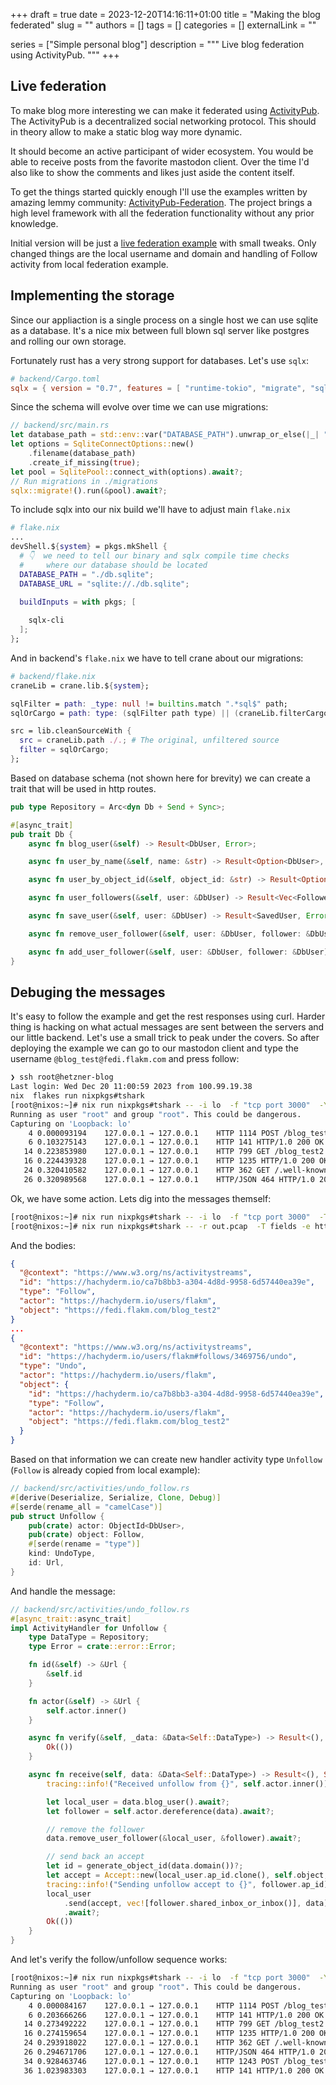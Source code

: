 +++ 
draft = true
date = 2023-12-20T14:16:11+01:00
title = "Making the blog federated"
slug = ""
authors = []
tags = []
categories = []
externalLink = ""

series = ["Simple personal blog"]
description = """
Live blog federation using ActivityPub.
"""
+++

## Live federation

To make blog more interesting we can make it federated using [ActivityPub](https://www.w3.org/TR/activitypub/).
The ActivityPub is a decentralized social networking protocol.
This should in theory allow to make a static blog way more dynamic.

It should become an active participant of wider ecosystem. You would be able to receive posts from the favorite mastodon client.
Over the time I'd also like to show the comments and likes just aside the content itself.

To get the things started quickly enough I'll use the examples written by amazing lemmy community: [ActivityPub-Federation](https://github.com/LemmyNet/activitypub-federation-rust).
The project brings a high level framework with all the federation functionality without any prior knowledge.

Initial version will be just a [live federation example](https://github.com/LemmyNet/activitypub-federation-rust/tree/main/examples/live_federation) with small tweaks.
Only changed things are the local username and domain and handling of Follow activity from local federation example.

## Implementing the storage

Since our appliaction is a single process on a single host we can use sqlite as a database.
It's a nice mix between full blown sql server like postgres and rolling our own storage.

Fortunately rust has a very strong support for databases. Let's use `sqlx`:

```toml
# backend/Cargo.toml
sqlx = { version = "0.7", features = [ "runtime-tokio", "migrate", "sqlite", "chrono" , "json"] }
```

Since the schema will evolve over time we can use migrations:

```rust
// backend/src/main.rs
let database_path = std::env::var("DATABASE_PATH").unwrap_or_else(|_| "./db.sqlite".into());
let options = SqliteConnectOptions::new()
    .filename(database_path)
    .create_if_missing(true);
let pool = SqlitePool::connect_with(options).await?;
// Run migrations in ./migrations
sqlx::migrate!().run(&pool).await?;
```

To include sqlx into our nix build we'll have to adjust main `flake.nix`

```nix
# flake.nix
...
devShell.${system} = pkgs.mkShell {
  # 👇  we need to tell our binary and sqlx compile time checks
  #     where our database should be located
  DATABASE_PATH = "./db.sqlite";
  DATABASE_URL = "sqlite://./db.sqlite";

  buildInputs = with pkgs; [
    
    sqlx-cli
  ];
};
```

And in backend's `flake.nix` we have to tell crane about our migrations:

```nix
# backend/flake.nix
craneLib = crane.lib.${system};

sqlFilter = path: _type: null != builtins.match ".*sql$" path;
sqlOrCargo = path: type: (sqlFilter path type) || (craneLib.filterCargoSources path type);

src = lib.cleanSourceWith {
  src = craneLib.path ./.; # The original, unfiltered source
  filter = sqlOrCargo;
};
```

Based on database schema (not shown here for brevity) we can create a trait that will be used in http routes.


```rust
pub type Repository = Arc<dyn Db + Send + Sync>;

#[async_trait]
pub trait Db {
    async fn blog_user(&self) -> Result<DbUser, Error>;

    async fn user_by_name(&self, name: &str) -> Result<Option<DbUser>, Error>;

    async fn user_by_object_id(&self, object_id: &str) -> Result<Option<DbUser>, Error>;

    async fn user_followers(&self, user: &DbUser) -> Result<Vec<Follower>, Error>;

    async fn save_user(&self, user: &DbUser) -> Result<SavedUser, Error>;

    async fn remove_user_follower(&self, user: &DbUser, follower: &DbUser) -> Result<(), Error>;

    async fn add_user_follower(&self, user: &DbUser, follower: &DbUser) -> Result<(), Error>;
}
```

## Debuging the messages

It's easy to follow the example and get the rest responses using curl.
Harder thing is hacking on what actual messages are sent between the servers and our little backend.
Let's use a small trick to peak under the covers. So after deploying the example we can go to our mastodon client and type the username `@blog_test@fedi.flakm.com` and press follow:


```bash
❯ ssh root@hetzner-blog
Last login: Wed Dec 20 11:00:59 2023 from 100.99.19.38
nix  flakes run nixpkgs#tshark
[root@nixos:~]# nix run nixpkgs#tshark -- -i lo  -f "tcp port 3000"  -Y http
Running as user "root" and group "root". This could be dangerous.
Capturing on 'Loopback: lo'
    4 0.000093194    127.0.0.1 → 127.0.0.1    HTTP 1114 POST /blog_test2/inbox HTTP/1.0  (application/activity+json)
    6 0.103275143    127.0.0.1 → 127.0.0.1    HTTP 141 HTTP/1.0 200 OK
   14 0.223853980    127.0.0.1 → 127.0.0.1    HTTP 799 GET /blog_test2 HTTP/1.0
   16 0.224439328    127.0.0.1 → 127.0.0.1    HTTP 1235 HTTP/1.0 200 OK  (application/activity+json)
   24 0.320410582    127.0.0.1 → 127.0.0.1    HTTP 362 GET /.well-known/webfinger?resource=acct:blog_test2@fedi.flakm.com HTTP/1.0
   26 0.320989568    127.0.0.1 → 127.0.0.1    HTTP/JSON 464 HTTP/1.0 200 OK , JSON (application/json)
```

Ok, we have some action. Lets dig into the messages themself:

```bash
[root@nixos:~]# nix run nixpkgs#tshark -- -i lo  -f "tcp port 3000"  -T fields -e http.file_data -w out.pcap
[root@nixos:~]# nix run nixpkgs#tshark -- -r out.pcap  -T fields -e http.file_data | xxd -r -p | jq
```

And the bodies:

```json
{
  "@context": "https://www.w3.org/ns/activitystreams",
  "id": "https://hachyderm.io/ca7b8bb3-a304-4d8d-9958-6d57440ea39e",
  "type": "Follow",
  "actor": "https://hachyderm.io/users/flakm",
  "object": "https://fedi.flakm.com/blog_test2"
}
...
{
  "@context": "https://www.w3.org/ns/activitystreams",
  "id": "https://hachyderm.io/users/flakm#follows/3469756/undo",
  "type": "Undo",
  "actor": "https://hachyderm.io/users/flakm",
  "object": {
    "id": "https://hachyderm.io/ca7b8bb3-a304-4d8d-9958-6d57440ea39e",
    "type": "Follow",
    "actor": "https://hachyderm.io/users/flakm",
    "object": "https://fedi.flakm.com/blog_test2"
  }
}
```

Based on that information we can create new handler activity type `Unfollow` (`Follow` is already copied from local example):

```rust
// backend/src/activities/undo_follow.rs
#[derive(Deserialize, Serialize, Clone, Debug)]
#[serde(rename_all = "camelCase")]
pub struct Unfollow {
    pub(crate) actor: ObjectId<DbUser>,
    pub(crate) object: Follow,
    #[serde(rename = "type")]
    kind: UndoType,
    id: Url,
}
```

And handle the message:

```rust
// backend/src/activities/undo_follow.rs
#[async_trait::async_trait]
impl ActivityHandler for Unfollow {
    type DataType = Repository;
    type Error = crate::error::Error;

    fn id(&self) -> &Url {
        &self.id
    }

    fn actor(&self) -> &Url {
        self.actor.inner()
    }

    async fn verify(&self, _data: &Data<Self::DataType>) -> Result<(), Self::Error> {
        Ok(())
    }

    async fn receive(self, data: &Data<Self::DataType>) -> Result<(), Self::Error> {
        tracing::info!("Received unfollow from {}", self.actor.inner());

        let local_user = data.blog_user().await?;
        let follower = self.actor.dereference(data).await?;

        // remove the follower
        data.remove_user_follower(&local_user, &follower).await?;

        // send back an accept
        let id = generate_object_id(data.domain())?;
        let accept = Accept::new(local_user.ap_id.clone(), self.object, id.clone());
        tracing::info!("Sending unfollow accept to {}", follower.ap_id);
        local_user
            .send(accept, vec![follower.shared_inbox_or_inbox()], data)
            .await?;
        Ok(())
    }
}
```

And let's verify the follow/unfollow sequence works:

```bash
[root@nixos:~]# nix run nixpkgs#tshark -- -i lo  -f "tcp port 3000"  -Y http
Running as user "root" and group "root". This could be dangerous.
Capturing on 'Loopback: lo'
    4 0.000084167    127.0.0.1 → 127.0.0.1    HTTP 1114 POST /blog_test2/inbox HTTP/1.0  (application/activity+json)
    6 0.203666266    127.0.0.1 → 127.0.0.1    HTTP 141 HTTP/1.0 200 OK
   14 0.273492222    127.0.0.1 → 127.0.0.1    HTTP 799 GET /blog_test2 HTTP/1.0
   16 0.274159654    127.0.0.1 → 127.0.0.1    HTTP 1235 HTTP/1.0 200 OK  (application/activity+json)
   24 0.293918022    127.0.0.1 → 127.0.0.1    HTTP 362 GET /.well-known/webfinger?resource=acct:blog_test2@fedi.flakm.com HTTP/1.0
   26 0.294671706    127.0.0.1 → 127.0.0.1    HTTP/JSON 464 HTTP/1.0 200 OK , JSON (application/json)
   34 0.928463746    127.0.0.1 → 127.0.0.1    HTTP 1243 POST /blog_test2/inbox HTTP/1.0  (application/activity+json)
   36 1.023983303    127.0.0.1 → 127.0.0.1    HTTP 141 HTTP/1.0 200 OK
```







